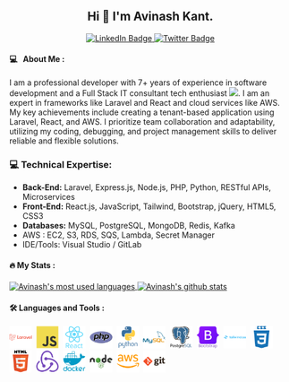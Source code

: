 <div id="header" align="center">
  <h2> Hi 👋 I'm Avinash Kant.</h2>
  <div id="badges">
    <a href="https://www.linkedin.com/in/waytoavinashkant"target="_blank">
      <img src="https://img.shields.io/badge/LinkedIn-blue?style=for-the-badge&logo=linkedin&logoColor=white" alt="LinkedIn Badge"/>
    </a>
    <a href="https://x.com/way2avinashkant" target="_blank">
      <img src="https://img.shields.io/badge/Twitter-blue?style=for-the-badge&logo=twitter&logoColor=white" alt="Twitter Badge"/>
    </a>
  </div>
</div>

#### 💻 &nbsp; About Me :
I am a professional developer with 7+ years of experience in software development and a Full Stack IT consultant
tech enthusiast <img src="https://media.giphy.com/media/WUlplcMpOCEmTGBtBW/giphy.gif" width="30">. I am an expert in frameworks like Laravel and React and cloud services like AWS. My key achievements include creating a tenant-based application using Laravel, React, and AWS. I prioritize team collaboration and adaptability, utilizing my coding, debugging, and project management skills to deliver reliable and flexible solutions.


### 💻 Technical Expertise:
- <b>Back-End:</b>   Laravel, Express.js, Node.js, PHP, Python, RESTful APIs, Microservices
- <b>Front-End:</b>  React.js, JavaScript, Tailwind, Bootstrap, jQuery, HTML5, CSS3
- <b>Databases:</b>  MySQL, PostgreSQL, MongoDB, Redis, Kafka
- AWS : EC2, S3, RDS, SQS, Lambda, Secret Manager
- IDE/Tools: Visual Studio / GitLab

#### :fire: My Stats :

<a href="https://github.com/Avinashkant">
  <img align="center" src="https://github-readme-stats.vercel.app/api/top-langs/?username=Avinashkant&theme=light&count_private=true&layout=compact" width="400" alt="Avinash's most used languages" />
</a>
<a href="https://github.com/Avinashkant">
 <img align="center" src="https://github-readme-stats.vercel.app/api?username=Avinashkant&show_icons=true&theme=light&line_height=27&include_all_commits=true&count_private=true&hide=issues,prs,contribs" width="400" alt="Avinash's github stats"/>
</a>

#### :hammer_and_wrench: Languages and Tools :
<div>
  <img src="https://github.com/devicons/devicon/blob/master/icons/laravel/laravel-original-wordmark.svg" title="Java" alt="Java" width="40" height="40"/>&nbsp;
  <img src="https://github.com/devicons/devicon/blob/master/icons/javascript/javascript-original.svg" title="JavaScript" alt="JavaScript" width="40" height="40"/>&nbsp;
  <img src="https://github.com/devicons/devicon/blob/master/icons/react/react-original-wordmark.svg" title="React" alt="React" width="40" height="40"/>&nbsp;
  <img src="https://github.com/devicons/devicon/blob/master/icons/php/php-original.svg" title="Redux" alt="Redux " width="40" height="40"/>&nbsp;
  <img src="https://github.com/devicons/devicon/blob/master/icons/python/python-original-wordmark.svg" title="Redux" alt="Redux " width="40" height="40"/>&nbsp;
  <img src="https://github.com/devicons/devicon/blob/master/icons/mysql/mysql-original-wordmark.svg" title="MySQL"  alt="MySQL" width="40" height="40"/>&nbsp;
  <img src="https://github.com/devicons/devicon/blob/master/icons/postgresql/postgresql-original-wordmark.svg" title="Redux" alt="Redux " width="40" height="40"/>&nbsp;
  <img src="https://github.com/devicons/devicon/blob/master/icons/bootstrap/bootstrap-original-wordmark.svg"  title="CSS3" alt="CSS" width="40" height="40"/>&nbsp;
  <img src="https://github.com/devicons/devicon/blob/master/icons/tailwindcss/tailwindcss-plain-wordmark.svg"  title="CSS3" alt="CSS" width="40" height="40"/>&nbsp;
  <img src="https://github.com/devicons/devicon/blob/master/icons/css3/css3-plain-wordmark.svg"  title="CSS3" alt="CSS" width="40" height="40"/>&nbsp;
  <img src="https://github.com/devicons/devicon/blob/master/icons/html5/html5-original-wordmark.svg" title="HTML5" alt="HTML" width="40" height="40"/>&nbsp;
  <img src="https://github.com/devicons/devicon/blob/master/icons/redux/redux-original.svg" title="Redux" alt="Redux " width="40" height="40"/>&nbsp;
  <img src="https://github.com/devicons/devicon/blob/master/icons/docker/docker-plain-wordmark.svg" title="Docker" alt="Docker" width="40" height="40"/>&nbsp;
  <img src="https://github.com/devicons/devicon/blob/master/icons/nodejs/nodejs-original-wordmark.svg" title="NodeJS" alt="NodeJS" width="40" height="40"/>&nbsp;
  <img src="https://github.com/devicons/devicon/blob/master/icons/amazonwebservices/amazonwebservices-plain-wordmark.svg" title="AWS" alt="AWS" width="40" height="40"/>&nbsp;
  <img src="https://github.com/devicons/devicon/blob/master/icons/git/git-original-wordmark.svg" title="Git" alt="Git" width="40" height="40"/>
</div>
